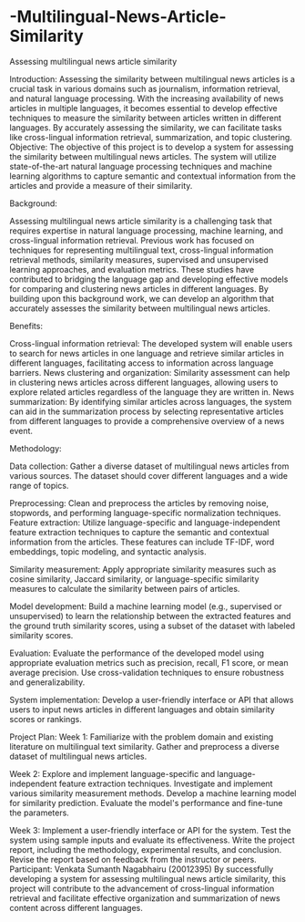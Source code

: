 # -Multilingual-News-Article-Similarity

Assessing multilingual news article similarity

Introduction: Assessing the similarity between multilingual news articles is a crucial task in various domains such as journalism, information retrieval, and natural language processing. With the increasing availability of news articles in multiple languages, it becomes essential to develop effective techniques to measure the similarity between articles written in different languages. By accurately assessing the similarity, we can facilitate tasks like cross-lingual information retrieval, summarization, and topic clustering.
Objective: The objective of this project is to develop a system for assessing the similarity between multilingual news articles. The system will utilize state-of-the-art natural language processing techniques and machine learning algorithms to capture semantic and contextual information from the articles and provide a measure of their similarity.

Background:

Assessing multilingual news article similarity is a challenging task that requires expertise in natural language processing, machine learning, and cross-lingual information retrieval. Previous work has focused on techniques for representing multilingual text, cross-lingual information retrieval methods, similarity measures, supervised and unsupervised learning approaches, and evaluation metrics. These studies have contributed to bridging the language gap and developing effective models for comparing and clustering news articles in different languages. By building upon this background work, we can develop an algorithm that accurately assesses the similarity between multilingual news articles.

Benefits:

Cross-lingual information retrieval: The developed system will enable users to search for news articles in one language and retrieve similar articles in different languages, facilitating access to information across language barriers.
News clustering and organization: Similarity assessment can help in clustering news articles across different languages, allowing users to explore related articles regardless of the language they are written in.
News summarization: By identifying similar articles across languages, the system can aid in the summarization process by selecting representative articles from different languages to provide a comprehensive overview of a news event.

Methodology:

Data collection: Gather a diverse dataset of multilingual news articles from various sources. The dataset should cover different languages and a wide range of topics.

Preprocessing: Clean and preprocess the articles by removing noise, stopwords, and performing language-specific normalization techniques.
Feature extraction: Utilize language-specific and language-independent feature extraction techniques to capture the semantic and contextual information from the articles. These features can include TF-IDF, word embeddings, topic modeling, and syntactic analysis.

Similarity measurement: Apply appropriate similarity measures such as cosine similarity, Jaccard similarity, or language-specific similarity measures to calculate the similarity between pairs of articles.

Model development: Build a machine learning model (e.g., supervised or unsupervised) to learn the relationship between the extracted features and the ground truth similarity scores, using a subset of the dataset with labeled similarity scores.

Evaluation: Evaluate the performance of the developed model using appropriate evaluation metrics such as precision, recall, F1 score, or mean average precision. Use cross-validation techniques to ensure robustness and generalizability.

System implementation: Develop a user-friendly interface or API that allows users to input news articles in different languages and obtain similarity scores or rankings.

Project Plan: Week 1:
Familiarize with the problem domain and existing literature on multilingual text similarity.
Gather and preprocess a diverse dataset of multilingual news articles.

Week 2:
Explore and implement language-specific and language-independent feature extraction techniques.
Investigate and implement various similarity measurement methods.
Develop a machine learning model for similarity prediction.
Evaluate the model's performance and fine-tune the parameters.

Week 3:
Implement a user-friendly interface or API for the system.
Test the system using sample inputs and evaluate its effectiveness. Write the project report, including the methodology, experimental results, and conclusion.
Revise the report based on feedback from the instructor or peers.
Participant: Venkata Sumanth Nagabhairu (20012395)
By successfully developing a system for assessing multilingual news article similarity, this project will contribute to the advancement of cross-lingual information retrieval and facilitate effective organization and summarization of news content across different languages.
